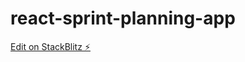# react-sprint-planning-app

[Edit on StackBlitz ⚡️](https://stackblitz.com/edit/react-sprint-planning-app)